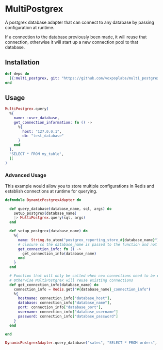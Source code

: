 # MultiPostgrex

A postgrex database adapter that can connect to any database by passing configuration at runtime.

If a connection to the database previously been made, it will reuse that connection, otherwise it will start
up a new connection pool to that database.

## Installation

```elixir
def deps do
  [{:multi_postgrex, git: "https://github.com/voxpoplabs/multi_postgrex.git"}]
end
```

## Usage

```elixir
MultiPostgrex.query(
  %{
    name: :user_database,
    get_connection_information: fn () ->
      %{
        host: "127.0.0.1",
        db: "test_database"
      }
    end
  },
  "SELECT * FROM my_table",
  []
)
```

### Advanced Usage

This example would allow you to store multiple configurations in Redis and establish connections at runtime for querying.

```elixir
defmodule DynamicPostgrexAdapter do

  def query_database(database_name, sql, args) do
    setup_postgrex(database_name)
    |> MultiPostgrex.query(sql, args)
  end

  def setup_postgrex(database_name) do
    %{
      name: String.to_atom("postgrex_reporting_store_#{database_name}"),
      # closure so the database_name is passed to the function and not set during compliation
      get_connection_info: fn () ->
        get_connection_info(database_name)
      end
    }
  end

  # Function that will only be called when new connections need to be established
  # Otherwise MultiPostgrex will reuse existing connections
  def get_connection_info(database_name) do
    connection_info = Redis.get("#{database_name}_connection_info")
    %{
      hostname: connection_info["database_host"],
      database: connection_info["database_name"],
      port: connection_info["database_port"],
      username: connection_info["database_username"]
      password: connection_info["database_password"]
    }
  end

end
```

```elixir
DynamicPostgrexAdapter.query_database("sales", "SELECT * FROM orders", [])
```

